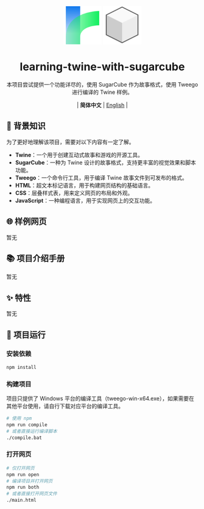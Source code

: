 <div align="center" >
    <img src="./img/media/twine.svg" width="100px" height="100px"/>
    <img src="./img/media/sugarcube.svg" width="100px" height="100px"/>
    <h1 align="center">learning-twine-with-sugarcube</h1>
    <p>本项目尝试提供一个功能详尽的，使用 SugarCube 作为故事格式，使用 Tweego 进行编译的 Twine 样例。</p>
    <p>
        | <b>简体中文</b>
        | <a href="./README_en.md">English</a> |
    </p>
</div>

## 📝 背景知识

为了更好地理解该项目，需要对以下内容有一定了解。

- **Twine**：一个用于创建互动式故事和游戏的开源工具。
- **SugarCube**：一种为 Twine 设计的故事格式，支持更丰富的视觉效果和脚本功能。
- **Tweego**：一个命令行工具，用于编译 Twine 故事文件到可发布的格式。
- **HTML**：超文本标记语言，用于构建网页结构的基础语言。
- **CSS**：层叠样式表，用来定义网页的布局和外观。
- **JavaScript**：一种编程语言，用于实现网页上的交互功能。

## 🌐 样例网页

暂无

## 📚 项目介绍手册

暂无

## ✨ 特性

暂无

## 🚀 项目运行

### 安装依赖

```bash
npm install
```

### 构建项目

项目只提供了 Windows 平台的编译工具（tweego-win-x64.exe），如果需要在其他平台使用，请自行下载对应平台的编译工具。

```bash
# 使用 npm
npm run compile
# 或者直接运行编译脚本
./compile.bat
```

### 打开网页

```bash
# 仅打开网页
npm run open
# 编译项目并打开网页
npm run both
# 或者直接打开网页文件
./main.html
```